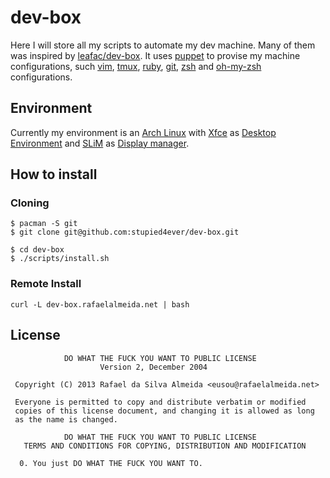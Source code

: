 # dev-box

Here I will store all my scripts to automate my dev machine. Many of them was
inspired by [leafac/dev-box][leafac-dev-box]. It uses [puppet][puppet] to
provise my machine configurations, such [vim][vim], [tmux][tmux],
[ruby][ruby], [git][git], [zsh][zsh] and [oh-my-zsh][oh-my-zsh] configurations.

## Environment

Currently my environment is an [Arch Linux][arch-linux] with [Xfce][xfce]
as [Desktop Environment][desktop-environment] and [SLiM][slim] as
[Display manager][display-manager].

## How to install

### Cloning

```
$ pacman -S git
$ git clone git@github.com:stupied4ever/dev-box.git

$ cd dev-box
$ ./scripts/install.sh
```

### Remote Install

```
curl -L dev-box.rafaelalmeida.net | bash
```

## License

```
            DO WHAT THE FUCK YOU WANT TO PUBLIC LICENSE
                    Version 2, December 2004

 Copyright (C) 2013 Rafael da Silva Almeida <eusou@rafaelalmeida.net>

 Everyone is permitted to copy and distribute verbatim or modified
 copies of this license document, and changing it is allowed as long
 as the name is changed.

            DO WHAT THE FUCK YOU WANT TO PUBLIC LICENSE
   TERMS AND CONDITIONS FOR COPYING, DISTRIBUTION AND MODIFICATION

  0. You just DO WHAT THE FUCK YOU WANT TO.
```

[leafac-dev-box]: https://github.com/leafac/dev-box
[puppet]: https://puppetlabs.com/
[vim]: http://www.vim.org/
[tmux]: http://tmux.sourceforge.net/
[ruby]: https://www.ruby-lang.org
[git]: http://git-scm.com/
[zsh]: http://www.zsh.org/
[oh-my-zsh]: https://github.com/leafac/oh-my-zsh
[arch-linux]: http://archlinux.org/
[xfce]: http://www.xfce.org/
[desktop-environment]: https://wiki.archlinux.org/index.php/Desktop_Environment
[slim]: http://slim.berlios.de/
[display-manager]: https://wiki.archlinux.org/index.php/Display_Manager
